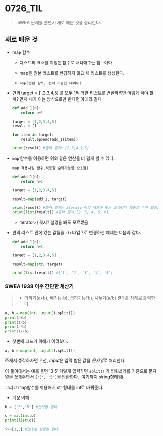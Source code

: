 # 0726_TIL

>  SWEA 문제를 풀면서 새로 배운 것을 정리한다. 



## 새로 배운 것

- map 함수

  - 리스트의 요소를 지정된 함수로 처리해주는 함수이다
  - map은 원본 리스트를 변경하지 않고 새 리스트를 생성한다.

  - `map(변환 함수, 순회 가능한 데이터)`

- 만약 target = [1,2,3,4,5] 를 모두 1씩 더한 리스트를 변환하려면 어떻게 해야 할까? 먼저 내가 아는 방식으로만 한다면 아래와 같다. 

  ```python
  def add_1(n):
      return n+1
  
  target = [1,2,3,4,5]
  result = []
  
  for item in target:
      result.append(add_1(item))
  
  print(result) #출력 결과: [2,3,4,5,6]
  ```

- `map` 함수를 이용하면 위와 같은 연산을 더 쉽게 할 수 있다.

  `map(적용시킬 함수,적용할 순회가능한 요소들)`

  ```python
  def add_1(n):
      return n+1
  
  target = [1,2,3,4,5]
  
  result=map(add_1, target)
  
  print(result) #출력 결과는 iterator이기 때문에 맞는 결과인지 확인할 수가 없음.list로 형변환해서 보도록 하자
  print(list(result)) #출력 결괴:[2, 3, 4, 5, 6]
  ```

  - iterator가 뭐지? 설명을 봐도 모르겠음

  

- 만약 리스트 안에 있는 값들을 `str`타입으로 변경하는 예제는 다음과 같다.

  ```python
  def add_1(n):
      return n+1
  
  target = [1,2,3,4,5]
  
  result=map(str, target)
  
  print(list(result)) #['1', '2', '3', '4', '5']
  
  
  ```



### SWEA 1938 아주 간단한 계산기

> - 더하기(a+b), 빼기(a-b), 곱하기(a*b), 나누기(a/b) 결과를 차례로 출력한다.

```python
a, b = map(int, input().split())
print(a+b)
print(a-b)
print(a*b)
print(a//b)
```

- 첫번째 코드가 이해가 어려웠다.

```python
a, b = map(int, input().split())
```

쪼개서 생각하자면 우선, *Input*은 입력 받은 값을 *문자열*로 처리한다. 

이 풀이에서는 예를 들면 '3 5' 이렇게 입력하면  `split()` 가 띄워쓰기를 기준으로 문자열을 쪼개주면서 `['3', '5']`을 반환한다. (여기까지 string형태임)

그리고 map함수를 이용해서 str 형태를 int로 바꿔준다. 

- 쉬운 이해

```python
b = ['3','5'] #문자열 형태

c = map(int,b)
print(list(c))

>>>[3,5] #int로 변환한 형태 
```

